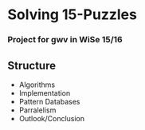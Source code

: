 # Solving 15-Puzzles
### Project for gwv in WiSe 15/16



## Structure
* Algorithms
* Implementation
* Pattern Databases
* Parralelism
* Outlook/Conclusion
